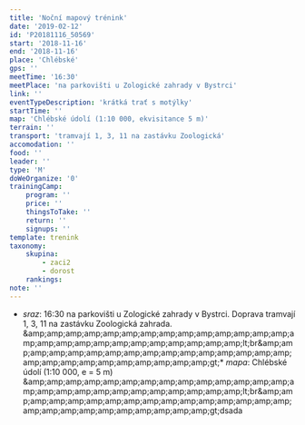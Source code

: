 ```yaml
---
title: 'Noční mapový trénink'
date: '2019-02-12'
id: 'P20181116_50569'
start: '2018-11-16'
end: '2018-11-16'
place: 'Chlébské'
gps: ''
meetTime: '16:30'
meetPlace: 'na parkovišti u Zologické zahrady v Bystrci'
link: ''
eventTypeDescription: 'krátká trať s motýlky'
startTime: ''
map: 'Chlébské údolí (1:10 000, ekvisitance 5 m)'
terrain: ''
transport: 'tramvají 1, 3, 11 na zastávku Zoologická'
accomodation: ''
food: ''
leader: ''
type: 'M'
doWeOrganize: '0'
trainingCamp:
    program: ''
    price: ''
    thingsToTake: ''
    return: ''
    signups: ''
template: trenink
taxonomy:
    skupina:
        - zaci2
        - dorost
    rankings:
note: ''
---
```















*   *sraz*: 16:30 na parkovišti u Zologické zahrady v Bystrci. Doprava tramvají 1, 3, 11 na zastávku Zoologická zahrada.&amp;amp;amp;amp;amp;amp;amp;amp;amp;amp;amp;amp;amp;amp;amp;amp;amp;amp;amp;amp;amp;amp;amp;amp;amp;amp;amp;lt;br&amp;amp;amp;amp;amp;amp;amp;amp;amp;amp;amp;amp;amp;amp;amp;amp;amp;amp;amp;amp;amp;amp;amp;amp;amp;amp;amp;gt;*   *mapa*: Chlébské údolí (1:10 000, e = 5 m)&amp;amp;amp;amp;amp;amp;amp;amp;amp;amp;amp;amp;amp;amp;amp;amp;amp;amp;amp;amp;amp;amp;amp;amp;amp;amp;amp;lt;br&amp;amp;amp;amp;amp;amp;amp;amp;amp;amp;amp;amp;amp;amp;amp;amp;amp;amp;amp;amp;amp;amp;amp;amp;amp;amp;amp;gt;dsada














